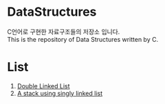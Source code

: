 # DataStructures
C언어로 구현한 자료구조들의 저장소 입니다.  
This is the repository of Data Structures written by C.

# List
1. [Double Linked List](./LinkedList.c)
2. [A stack using singly linked list](./Stack.c)

